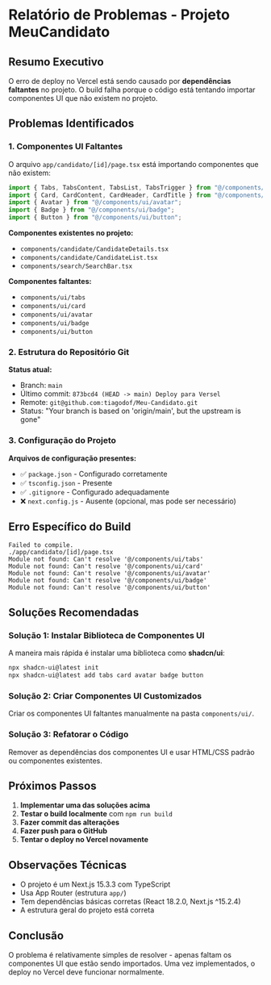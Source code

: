 # Relatório de Problemas - Projeto MeuCandidato

## Resumo Executivo

O erro de deploy no Vercel está sendo causado por **dependências faltantes** no projeto. O build falha porque o código está tentando importar componentes UI que não existem no projeto.

## Problemas Identificados

### 1. Componentes UI Faltantes

O arquivo `app/candidato/[id]/page.tsx` está importando componentes que não existem:

```typescript
import { Tabs, TabsContent, TabsList, TabsTrigger } from "@/components/ui/tabs";
import { Card, CardContent, CardHeader, CardTitle } from "@/components/ui/card";
import { Avatar } from "@/components/ui/avatar";
import { Badge } from "@/components/ui/badge";
import { Button } from "@/components/ui/button";
```

**Componentes existentes no projeto:**
- `components/candidate/CandidateDetails.tsx`
- `components/candidate/CandidateList.tsx`
- `components/search/SearchBar.tsx`

**Componentes faltantes:**
- `components/ui/tabs`
- `components/ui/card`
- `components/ui/avatar`
- `components/ui/badge`
- `components/ui/button`

### 2. Estrutura do Repositório Git

**Status atual:**
- Branch: `main`
- Último commit: `873bcd4 (HEAD -> main) Deploy para Versel`
- Remote: `git@github.com:tiagodof/Meu-Candidato.git`
- Status: "Your branch is based on 'origin/main', but the upstream is gone"

### 3. Configuração do Projeto

**Arquivos de configuração presentes:**
- ✅ `package.json` - Configurado corretamente
- ✅ `tsconfig.json` - Presente
- ✅ `.gitignore` - Configurado adequadamente
- ❌ `next.config.js` - Ausente (opcional, mas pode ser necessário)

## Erro Específico do Build

```
Failed to compile.
./app/candidato/[id]/page.tsx
Module not found: Can't resolve '@/components/ui/tabs'
Module not found: Can't resolve '@/components/ui/card'
Module not found: Can't resolve '@/components/ui/avatar'
Module not found: Can't resolve '@/components/ui/badge'
Module not found: Can't resolve '@/components/ui/button'
```

## Soluções Recomendadas

### Solução 1: Instalar Biblioteca de Componentes UI

A maneira mais rápida é instalar uma biblioteca como **shadcn/ui**:

```bash
npx shadcn-ui@latest init
npx shadcn-ui@latest add tabs card avatar badge button
```

### Solução 2: Criar Componentes UI Customizados

Criar os componentes UI faltantes manualmente na pasta `components/ui/`.

### Solução 3: Refatorar o Código

Remover as dependências dos componentes UI e usar HTML/CSS padrão ou componentes existentes.

## Próximos Passos

1. **Implementar uma das soluções acima**
2. **Testar o build localmente** com `npm run build`
3. **Fazer commit das alterações**
4. **Fazer push para o GitHub**
5. **Tentar o deploy no Vercel novamente**

## Observações Técnicas

- O projeto é um Next.js 15.3.3 com TypeScript
- Usa App Router (estrutura `app/`)
- Tem dependências básicas corretas (React 18.2.0, Next.js ^15.2.4)
- A estrutura geral do projeto está correta

## Conclusão

O problema é relativamente simples de resolver - apenas faltam os componentes UI que estão sendo importados. Uma vez implementados, o deploy no Vercel deve funcionar normalmente.

